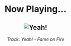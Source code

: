 <div align="center"> 
<h1>Now Playing...</h1>

![Yeah!](https://i.scdn.co/image/ab67616d00001e02e7795b92c19842913558e9d2)
--
_<p>Track: Yeah! - Fame on Fire </p>_
</div>
